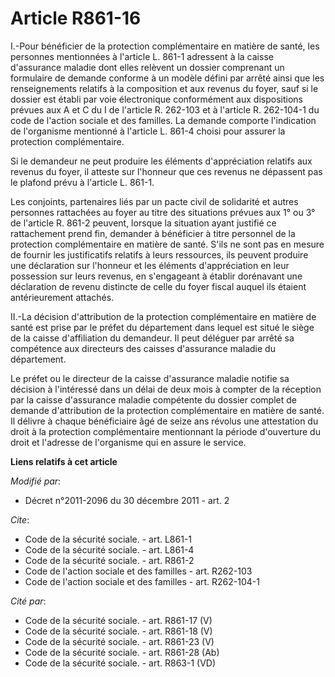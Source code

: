 # Article R861-16

I.-Pour bénéficier de la protection complémentaire en matière de santé, les personnes mentionnées à l'article L. 861-1
adressent à la caisse d'assurance maladie dont elles relèvent un dossier comprenant un formulaire de demande conforme à un
modèle défini par arrêté ainsi que les renseignements relatifs à la composition et aux revenus du foyer, sauf si le dossier
est établi par voie électronique conformément aux dispositions prévues aux A et C du I de l'article R. 262-103  et à
l'article R. 262-104-1 du code de l'action sociale et des familles. La demande comporte l'indication de l'organisme mentionné
à l'article L. 861-4 choisi pour assurer la protection complémentaire. 

Si le demandeur ne peut produire les éléments d'appréciation relatifs aux revenus du foyer, il atteste sur l'honneur que ces
revenus ne dépassent pas le plafond prévu à l'article L. 861-1. 

Les conjoints, partenaires liés par un pacte civil de solidarité et autres personnes rattachées au foyer au titre des
situations prévues aux 1° ou 3° de l'article R. 861-2 peuvent, lorsque la situation ayant justifié ce rattachement prend fin,
demander à bénéficier à titre personnel de la protection complémentaire en matière de santé. S'ils ne sont pas en mesure de
fournir les justificatifs relatifs à leurs ressources, ils peuvent produire une déclaration sur l'honneur et les éléments
d'appréciation en leur possession sur leurs revenus, en s'engageant à établir dorénavant une déclaration de revenu distincte
de celle du foyer fiscal auquel ils étaient antérieurement attachés. 

II.-La décision d'attribution de la protection complémentaire en matière de santé est prise par le préfet du département dans
lequel est situé le siège de la caisse d'affiliation du demandeur. Il peut déléguer par arrêté sa compétence aux directeurs
des caisses d'assurance maladie du département. 

Le préfet ou le directeur de la caisse d'assurance maladie notifie sa décision à l'intéressé dans un délai de deux mois à
compter de la réception par la caisse d'assurance maladie compétente du dossier complet de demande d'attribution de la
protection complémentaire en matière de santé. Il délivre à chaque bénéficiaire âgé de seize ans révolus une attestation du
droit à la protection complémentaire mentionnant la période d'ouverture du droit et l'adresse de l'organisme qui en assure le
service.

**Liens relatifs à cet article**

_Modifié par_:

  - Décret n°2011-2096 du 30 décembre 2011 - art. 2

_Cite_:

  - Code de la sécurité sociale. - art. L861-1
  - Code de la sécurité sociale. - art. L861-4
  - Code de la sécurité sociale. - art. R861-2
  - Code de l'action sociale et des familles - art. R262-103
  - Code de l'action sociale et des familles - art. R262-104-1

_Cité par_:

  - Code de la sécurité sociale. - art. R861-17 (V)
  - Code de la sécurité sociale. - art. R861-18 (V)
  - Code de la sécurité sociale. - art. R861-23 (V)
  - Code de la sécurité sociale. - art. R861-28 (Ab)
  - Code de la sécurité sociale. - art. R863-1 (VD)
